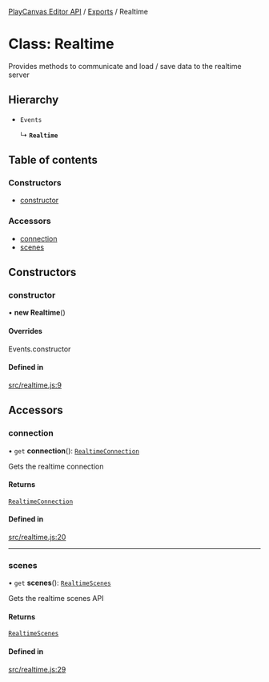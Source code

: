 [PlayCanvas Editor API](../README.md) / [Exports](../modules.md) / Realtime

# Class: Realtime

Provides methods to communicate and load / save data to the realtime server

## Hierarchy

- `Events`

  ↳ **`Realtime`**

## Table of contents

### Constructors

- [constructor](Realtime.md#constructor)

### Accessors

- [connection](Realtime.md#connection)
- [scenes](Realtime.md#scenes)

## Constructors

### constructor

• **new Realtime**()

#### Overrides

Events.constructor

#### Defined in

[src/realtime.js:9](https://github.com/playcanvas/editor-api/blob/3ddc9db/src/realtime.js#L9)

## Accessors

### connection

• `get` **connection**(): [`RealtimeConnection`](RealtimeConnection.md)

Gets the realtime connection

#### Returns

[`RealtimeConnection`](RealtimeConnection.md)

#### Defined in

[src/realtime.js:20](https://github.com/playcanvas/editor-api/blob/3ddc9db/src/realtime.js#L20)

___

### scenes

• `get` **scenes**(): [`RealtimeScenes`](RealtimeScenes.md)

Gets the realtime scenes API

#### Returns

[`RealtimeScenes`](RealtimeScenes.md)

#### Defined in

[src/realtime.js:29](https://github.com/playcanvas/editor-api/blob/3ddc9db/src/realtime.js#L29)
